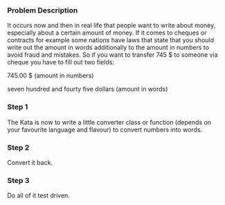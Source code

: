 ### Problem Description

It occurs now and then in real life that people want to write about money, especially about a certain amount of money. If it comes to cheques or contracts for example some nations have laws that state that you should write out the amount in words additionally to the amount in numbers to avoid fraud and mistakes. So if you want to transfer 745 \$ to someone via cheque you have to fill out two fields:

745.00 \$ (amount in numbers)

seven hundred and fourty five dollars (amount in words)
### Step 1

The Kata is now to write a little converter class or function (depends on your favourite language and flavour) to convert numbers into words.
### Step 2

Convert it back.
### Step 3

Do all of it test driven.